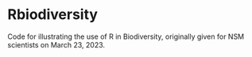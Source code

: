 # Rbiodiversity

Code for illustrating the use of R in Biodiversity, originally given for NSM scientists on March 23, 2023.
